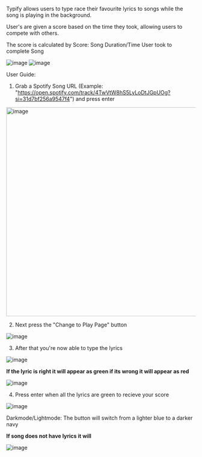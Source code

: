 Typify allows users to type race their favourite lyrics to songs while the song is playing in the background.

User's are given a score based on the time they took, allowing users to compete with others. 

The score is calculated by Score: Song Duration/Time User took to complete Song

![image](https://user-images.githubusercontent.com/57889353/168697733-27569db7-d85b-4d87-b09b-5d93b76ad1ab.png)
![image](https://user-images.githubusercontent.com/57889353/168698712-3dd80048-f707-4eb8-8b3f-50ca00af0391.png)


User Guide:
  1. Grab a Spotify Song URL (Example: "https://open.spotify.com/track/4TwVtW8hS5LyLoDtJGpUOg?si=31d7bf256a9547f4") and press enter

<img width="556" alt="image" src="https://user-images.githubusercontent.com/57889353/168697994-611b9ae4-4677-43d0-b23f-492dc53368ff.png">

  2. Next press the "Change to Play Page" button

![image](https://user-images.githubusercontent.com/57889353/168698175-0b94952b-9cde-4bae-85e0-24ab56339f0f.png)

  3. After that you're now able to type the lyrics

![image](https://user-images.githubusercontent.com/57889353/168698278-958a91cb-c988-4e1e-8ff6-48a286f0a222.png)

  **If the lyric is right it will appear as green if its wrong it will appear as red**
 
 ![image](https://user-images.githubusercontent.com/57889353/168698330-cd73319b-7d9b-4430-bdf3-52f7b8981381.png)

  4. Press enter when all the lyrics are green to recieve your score

![image](https://user-images.githubusercontent.com/57889353/168698394-777bb494-b87d-4620-840e-146bddb93185.png)

Darkmode/Lightmode: The button will switch from a lighter blue to a darker navy

**If song does not have lyrics it will**

![image](https://user-images.githubusercontent.com/57889353/168698583-799d5521-3596-47ce-b67b-67eb6e1fe6c7.png)


